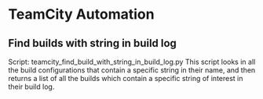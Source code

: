 # TeamCity Automation

## Find builds with string in build log
Script: teamcity_find_build_with_string_in_build_log.py
This script looks in all the build configurations that contain a specific string in their name, and then returns a list of all the builds which contain a specific string of interest in their build log.
 
